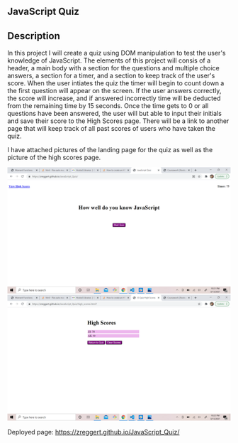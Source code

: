 ## JavaScript Quiz

## Description

In this project I will create a quiz using DOM manipulation to test the user's knowledge of JavaScript. The elements of this project will consis of a header, a main body with a section for the questions and multiple choice answers, a section for a timer, and a section to keep track of the user's score. When the user intiates the quiz the timer will begin to count down a the first question will appear on the screen. If the user answers correctly, the score will increase, and if answered incorrectly time will be deducted from the remaining time by 15 seconds. Once the time gets to 0 or all questions have been answered, the user will but able to input their initials and save their score to the High Scores page. There will be a link to another page that will keep track of all past scores of users who have taken the quiz.

I have attached pictures of the landing page for the quiz as well as the picture of the high scores page.

![start of the quiz](./assets/images/quiz_start.png)
![high scores page](./assets/images/quiz_highscores.png)

Deployed page:
https://zreggert.github.io/JavaScript_Quiz/

